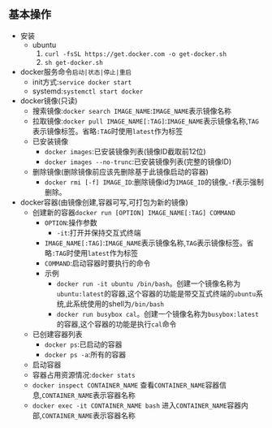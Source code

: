 ## 基本操作
* 安装 
    * ubuntu
        1. `curl -fsSL https://get.docker.com -o get-docker.sh`
        1. `sh get-docker.sh`
* docker服务命令`启动|状态|停止|重启`
    * init方式:`service docker start`
    * systemd:`systemctl start docker`
* docker镜像(只读)
    * 搜索镜像:`docker search IMAGE_NAME`:`IMAGE_NAME`表示镜像名称
    * 拉取镜像:`docker pull IMAGE_NAME[:TAG]`:`IMAGE_NAME`表示镜像名称,`TAG`表示镜像标签。省略`:TAG`时使用`latest`作为标签
    * 已安装镜像
        * `docker images`:已安装镜像列表(镜像ID截取前12位) 
        * `docker images --no-trunc`:已安装镜像列表(完整的镜像ID) 
    * 删除镜像(删除镜像前应该先删除基于此镜像启动的容器)
        * `docker rmi [-f] IMAGE_ID`:删除镜像id为`IMAGE_ID`的镜像,`-f`表示强制删除。
* docker容器(由镜像创建,容器可写,可打包为新的镜像) 
    * 创建新的容器`docker run [OPTION] IMAGE_NAME[:TAG] COMMAND`
        * `OPTION`:操作参数
            * `-it`:打开并保持交互式终端
        * `IMAGE_NAME[:TAG]`:`IMAGE_NAME`表示镜像名称,`TAG`表示镜像标签。省略`:TAG`时使用`latest`作为标签
        * `COMMAND`:启动容器时要执行的命令 
        * 示例
            * `docker run -it ubuntu /bin/bash`。创建一个镜像名称为`ubuntu:latest`的容器,这个容器的功能是带交互式终端的`ubuntu`系统,此系统使用的shell为`/bin/bash`
            * `docker run busybox cal`。创建一个镜像名称为`busybox:latest`的容器,这个容器的功能是执行`cal`命令 
    * 已创建容器列表
        * `docker ps`:已启动的容器
        * `docker ps -a`:所有的容器
    * 启动容器
    * 容器占用资源情况:`docker stats`
    * `docker inspect CONTAINER_NAME` 查看`CONTAINER_NAME`容器信息,`CONTAINER_NAME`表示容器名称 
    * `docker exec -it CONTAINER_NAME bash` 进入`CONTAINER_NAME`容器内部,`CONTAINER_NAME`表示容器名称 
